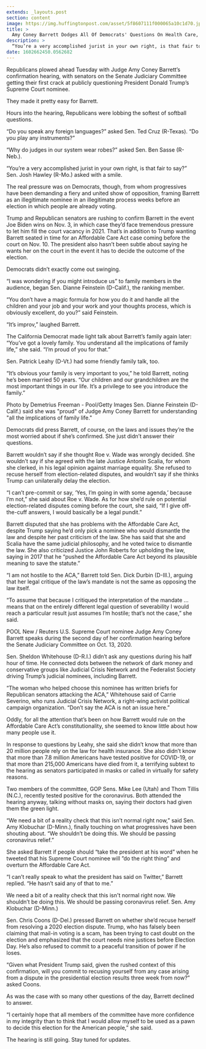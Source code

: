 ```yaml
--- 
extends: _layouts.post 
section: content 
image: https://img.huffingtonpost.com/asset/5f8607111f000065a10c1d70.jpeg?cache=qiys5gfsty&ops=1778_1000 
title: > 
  Amy Coney Barrett Dodges All Of Democrats' Questions On Health Care, Abortion 
description: > 
  “You’re a very accomplished jurist in your own right, is that fair to say?” Sen. Josh Hawley (R-Mo.)That’s in addition to Trump wanting Barrett seated in time for an Affordable Care Act case coming before the court on Nov. 10.“It’s obvious your family is very important to you,” he told Barrett, noting he’s been married 50 years.Democrats did press Barrett, of course, on the laws and issues they’re the most worried about if she’s confirmed.As was the case with so many other questions of the day, Barrett declined to answer. 
date: 1602662450.0562682 
--- 
```

Republicans plowed ahead Tuesday with Judge Amy Coney Barrett’s confirmation hearing, with senators on the Senate Judiciary Committee getting their first crack at publicly questioning President Donald Trump’s Supreme Court nominee.

They made it pretty easy for Barrett.

Hours into the hearing, Republicans were lobbing the softest of softball questions.

“Do you speak any foreign languages?” asked Sen. Ted Cruz (R-Texas). “Do you play any instruments?”

“Why do judges in our system wear robes?” asked Sen. Ben Sasse (R-Neb.).

“You’re a very accomplished jurist in your own right, is that fair to say?” Sen. Josh Hawley (R-Mo.) asked with a smile.

The real pressure was on Democrats, though, from whom progressives have been demanding a fiery and united show of opposition, framing Barrett as an illegitimate nominee in an illegitimate process weeks before an election in which people are already voting.

Trump and Republican senators are rushing to confirm Barrett in the event Joe Biden wins on Nov. 3, in which case they’d face tremendous pressure to let him fill the court vacancy in 2021. That’s in addition to Trump wanting Barrett seated in time for an Affordable Care Act case coming before the court on Nov. 10. The president also hasn’t been subtle about saying he wants her on the court in the event it has to decide the outcome of the election.

Democrats didn’t exactly come out swinging.

“I was wondering if you might introduce us” to family members in the audience, began Sen. Dianne Feinstein (D-Calif.), the ranking member.

“You don’t have a magic formula for how you do it and handle all the children and your job and your work and your thoughts process, which is obviously excellent, do you?” said Feinstein.

“It’s improv,” laughed Barrett.

The California Democrat made light talk about Barrett’s family again later: “You’ve got a lovely family. You understand all the implications of family life,” she said. “I’m proud of you for that.”

Sen. Patrick Leahy (D-Vt.) had some friendly family talk, too.

“It’s obvious your family is very important to you,” he told Barrett, noting he’s been married 50 years. “Our children and our grandchildren are the most important things in our life. It’s a privilege to see you introduce the family.”

Photo by Demetrius Freeman - Pool/Getty Images Sen. Dianne Feinstein (D-Calif.) said she was "proud" of Judge Amy Coney Barrett for understanding "all the implications of family life."

Democrats did press Barrett, of course, on the laws and issues they’re the most worried about if she’s confirmed. She just didn’t answer their questions.

Barrett wouldn’t say if she thought Roe v. Wade was wrongly decided. She wouldn’t say if she agreed with the late Justice Antonin Scalia, for whom she clerked, in his legal opinion against marriage equality. She refused to recuse herself from election-related disputes, and wouldn’t say if she thinks Trump can unilaterally delay the election.

“I can’t pre-commit or say, ‘Yes, I’m going in with some agenda,’ because I’m not,” she said about Roe v. Wade. As for how she’d rule on potential election-related disputes coming before the court, she said, “If I give off-the-cuff answers, I would basically be a legal pundit.”

Barrett disputed that she has problems with the Affordable Care Act, despite Trump saying he’d only pick a nominee who would dismantle the law and despite her past criticism of the law. She has said that she and Scalia have the same judicial philosophy, and he voted twice to dismantle the law. She also criticized Justice John Roberts for upholding the law, saying in 2017 that he “pushed the Affordable Care Act beyond its plausible meaning to save the statute.”

“I am not hostile to the ACA,” Barrett told Sen. Dick Durbin (D-Ill.), arguing that her legal critique of the law’s mandate is not the same as opposing the law itself.

“To assume that because I critiqued the interpretation of the mandate ... means that on the entirely different legal question of severability I would reach a particular result just assumes I’m hostile; that’s not the case,” she said.

POOL New / Reuters U.S. Supreme Court nominee Judge Amy Coney Barrett speaks during the second day of her confirmation hearing before the Senate Judiciary Committee on Oct. 13, 2020.

Sen. Sheldon Whitehouse (D-R.I.) didn’t ask any questions during his half hour of time. He connected dots between the network of dark money and conservative groups like Judicial Crisis Network and the Federalist Society driving Trump’s judicial nominees, including Barrett.

“The woman who helped choose this nominee has written briefs for Republican senators attacking the ACA,” Whitehouse said of Carrie Severino, who runs Judicial Crisis Network, a right-wing activist political campaign organization. “Don’t say the ACA is not an issue here.”

Oddly, for all the attention that’s been on how Barrett would rule on the Affordable Care Act’s constitutionality, she seemed to know little about how many people use it.

In response to questions by Leahy, she said she didn’t know that more than 20 million people rely on the law for health insurance. She also didn’t know that more than 7.8 million Americans have tested positive for COVID-19, or that more than 215,000 Americans have died from it, a terrifying subtext to the hearing as senators participated in masks or called in virtually for safety reasons.

Two members of the committee, GOP Sens. Mike Lee (Utah) and Thom Tillis (N.C.), recently tested positive for the coronavirus. Both attended the hearing anyway, talking without masks on, saying their doctors had given them the green light.

“We need a bit of a reality check that this isn’t normal right now,” said Sen. Amy Klobuchar (D-Minn.), finally touching on what progressives have been shouting about. “We shouldn’t be doing this. We should be passing coronavirus relief.”

She asked Barrett if people should “take the president at his word” when he tweeted that his Supreme Court nominee will ”do the right thing” and overturn the Affordable Care Act.

“I can’t really speak to what the president has said on Twitter,” Barrett replied. “He hasn’t said any of that to me.”

We need a bit of a reality check that this isn't normal right now. We shouldn’t be doing this. We should be passing coronavirus relief. Sen. Amy Klobuchar (D-Minn.)

Sen. Chris Coons (D-Del.) pressed Barrett on whether she’d recuse herself from resolving a 2020 election dispute. Trump, who has falsely been claiming that mail-in voting is a scam, has been trying to cast doubt on the election and emphasized that the court needs nine justices before Election Day. He’s also refused to commit to a peaceful transition of power if he loses.

“Given what President Trump said, given the rushed context of this confirmation, will you commit to recusing yourself from any case arising from a dispute in the presidential election results three week from now?” asked Coons.

As was the case with so many other questions of the day, Barrett declined to answer.

“I certainly hope that all members of the committee have more confidence in my integrity than to think that I would allow myself to be used as a pawn to decide this election for the American people,” she said.

The hearing is still going. Stay tuned for updates.